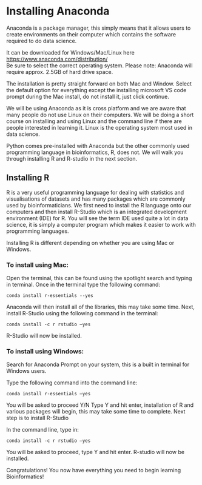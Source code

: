 
# Installing Anaconda

Anaconda is a package manager, this simply means that it allows users to create environments on their computer 
which contains the software required to do data science. 

It can be downloaded for Windows/Mac/Linux here https://www.anaconda.com/distribution/  
Be sure to select the correct operating system. Please note: Anaconda will require approx. 2.5GB of hard drive space. 

The installation is pretty straight forward on both Mac and Window.
Select the default option for everything except the installing microsoft VS code prompt during the Mac install, 
do not install it, just click continue.

We will be using Anaconda as it is cross platform and we are aware that many people do not use Linux on their computers. 
We will be doing a short course on installing and using Linux and the command line if there are people interested in learning
it. Linux is the operating system most used in data science.

Python comes pre-installed with Anaconda but the other commonly used programming language in bioinformatics, R, does not. 
We will walk you through installing R and R-studio in the next section.


## Installing R

R is a very useful programming language for dealing with statistics and visualisations of datasets and has many packages which are commonly used by bioinformaticians. We first need to install the R language onto our computers and then install R-Studio which is an integrated development environment (IDE) for R. You will see the term IDE used quite a lot in data science, it is simply a computer program which makes it easier to work with programming languages.

Installing R is different depending on whether you are using Mac or Windows.

### To install using Mac:

Open the terminal, this can be found using the spotlight search and typing in terminal.
Once in the terminal type the following command:

`conda install r-essentials --yes`

Anaconda will then install all of the libraries, this may take some time.
Next, install R-Studio using the following command in the terminal:

`conda install -c r rstudio –yes`

R-Studio will now be installed.



### To install using Windows:

Search for Anaconda Prompt on your system, this is a built in terminal for Windows users.

Type the following command into the command line:

`conda install r-essentials –yes`

You will be asked to proceed Y/N
Type Y and hit enter, installation of R and various packages will begin, this may take some time to complete. Next step is to install R-Studio

In the command line, type in:

`conda install -c r rstudio –yes`

You will be asked to proceed, type Y and hit enter.
R-studio will now be installed.

Congratulations! You now have everything you need to begin learning Bioinformatics!
